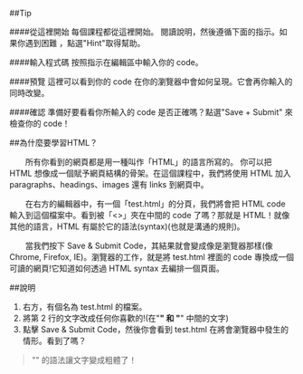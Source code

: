##Tip

####從這裡開始
每個課程都從這裡開始。 閱讀說明，然後遵循下面的指示。如果你遇到困難 ，點選"Hint"取得幫助。

####輸入程式碼
按照指示在編輯區中輸入你的 code。

####預覽
這裡可以看到你的 code 在你的瀏覽器中會如何呈現。它會再你輸入的同時改變。

####確認
準備好要看看你所輸入的 code 是否正確嗎？點選"Save + Submit" 來檢查你的 code！

##為什麼要學習HTML？

　　所有你看到的網頁都是用一種叫作「HTML」的語言所寫的。
你可以把 HTML 想像成一個賦予網頁結構的骨架。在這個課程中，我們將使用 HTML 加入 paragraphs、headings、images 還有 links 到網頁中。

　　在右方的編輯器中，有一個「test.html」的分頁，我們將會把 HTML code 輸入到這個檔案中。看到被「<>」夾在中間的 code 了嗎？那就是 HTML！就像其他的語言，HTML 有屬於它的語法(syntax)(也就是溝通的規則)。

　　當我們按下 Save & Submit Code，其結果就會變成像是瀏覽器那樣(像 Chrome, Firefox, IE)。瀏覽器的工作，就是將 test.html 裡面的 code 專換成一個可讀的網頁!它知道如何透過 HTML syntax 去編排一個頁面。

##說明

1. 右方，有個名為 test.html 的檔案。
2. 將第 2 行的文字改成任何你喜歡的!(在"<strong>" 和 "</strong>" 中間的文字)
3. 點擊 Save & Submit Code，然後你會看到 test.html 在將會瀏覽器中發生的情形。看到了嗎？
>"<strong></strong>"
的語法讓文字變成粗體了！
